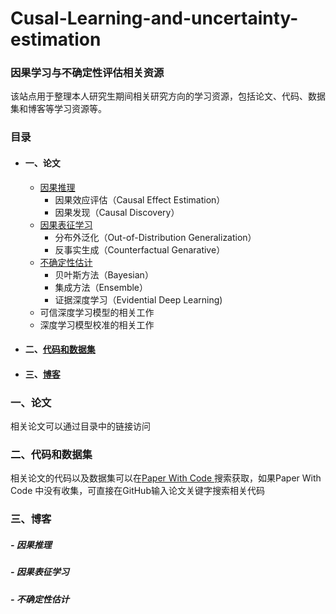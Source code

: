 # Cusal-Learning-and-uncertainty-estimation
### 因果学习与不确定性评估相关资源

该站点用于整理本人研究生期间相关研究方向的学习资源，包括论文、代码、数据集和博客等学习资源等。
### 目录
- #### 一、论文
	- [因果推理](https://github.com/ScorpioBao/Causal-Learning-and-Uncertainty-Estimation/tree/master/Causal%20Learning)
		- 因果效应评估（Causal Effect Estimation）
		- 因果发现（Causal Discovery）
	- [因果表征学习](https://github.com/ScorpioBao/Causal-Learning-and-Uncertainty-Estimation/tree/master/Causal%20Representation%20Learning)
		- 分布外泛化（Out-of-Distribution Generalization）
		- 反事实生成（Counterfactual Genarative）
	- [不确定性估计](https://github.com/ScorpioBao/Causal-Learning-and-Uncertainty-Estimation/tree/master/Uncertainty%20Estimation)
		- 贝叶斯方法（Bayesian）
		- 集成方法（Ensemble）
		- 证据深度学习（Evidential Deep Learning)
	- 可信深度学习模型的相关工作
	- 深度学习模型校准的相关工作
- #### 二、[代码和数据集](#二、代码和数据集)
- #### 三、[博客](#三、博客)

### 一、论文
相关论文可以通过目录中的链接访问
### 二、代码和数据集
相关论文的代码以及数据集可以在[Paper With Code ](https://paperswithcode.com/)搜索获取，如果Paper With Code 中没有收集，可直接在GitHub输入论文关键字搜索相关代码
### 三、博客
##### - 因果推理

##### - 因果表征学习

##### - 不确定性估计





<br>


